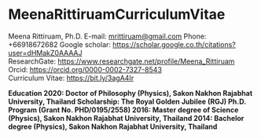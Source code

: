 # MeenaRittiruamCurriculumVitae
Meena Rittiruam, Ph.D. 
E-mail: mrittiruam@gmail.com
Phone: +66918672682 
Google scholar: https://scholar.google.co.th/citations?user=dHMakZ0AAAAJ  
ResearchGate: https://www.researchgate.net/profile/Meena_Rittiruam 
Orcid: https://orcid.org/0000-0002-7327-8543   
Curriculum Vitae: https://bit.ly/3agA4Ir

<b> Education <b>
2020: Doctor of Philosophy (Physics), Sakon Nakhon Rajabhat University, Thailand
Scholarship: The Royal Golden Jubilee (RGJ) Ph.D. Program (Grant No. PHD/0195/2558)
2016: Master degree of Science (Physics), Sakon Nakhon Rajabhat University, Thailand
2014: Bachelor degree (Physics), Sakon Nakhon Rajabhat University, Thailand



